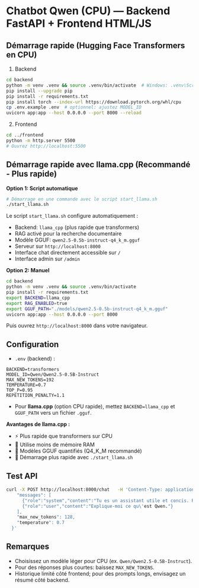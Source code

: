 # Chatbot Qwen (CPU) — Backend FastAPI + Frontend HTML/JS

## Démarrage rapide (Hugging Face Transformers en CPU)

1) Backend
```bash
cd backend
python -m venv .venv && source .venv/bin/activate  # Windows: .venv\Scripts\activate
pip install --upgrade pip
pip install -r requirements.txt
pip install torch --index-url https://download.pytorch.org/whl/cpu
cp .env.example .env  # optionnel: ajustez MODEL_ID
uvicorn app:app --host 0.0.0.0 --port 8000 --reload
```

2) Frontend
```bash
cd ../frontend
python -m http.server 5500
# Ouvrez http://localhost:5500
```

## Démarrage rapide avec llama.cpp (Recommandé - Plus rapide)

**Option 1: Script automatique**
```bash
# Démarrage en une commande avec le script start_llama.sh
./start_llama.sh
```

Le script `start_llama.sh` configure automatiquement :
- Backend: `llama_cpp` (plus rapide que transformers)
- RAG activé pour la recherche documentaire
- Modèle GGUF: `qwen2.5-0.5b-instruct-q4_k_m.gguf`
- Serveur sur `http://localhost:8000`
- Interface chat directement accessible sur `/`
- Interface admin sur `/admin`

**Option 2: Manuel**
```bash
cd backend
python -m venv .venv && source .venv/bin/activate
pip install -r requirements.txt
export BACKEND=llama_cpp
export RAG_ENABLED=true
export GGUF_PATH="./models/qwen2.5-0.5b-instruct-q4_k_m.gguf"
uvicorn app:app --host 0.0.0.0 --port 8000
```

Puis ouvrez `http://localhost:8000` dans votre navigateur.

## Configuration
- `.env` (backend) :
```
BACKEND=transformers
MODEL_ID=Qwen/Qwen2.5-0.5B-Instruct
MAX_NEW_TOKENS=192
TEMPERATURE=0.7
TOP_P=0.95
REPETITION_PENALTY=1.1
```
- Pour **llama.cpp** (option CPU rapide), mettez `BACKEND=llama_cpp` et `GGUF_PATH` vers un fichier `.gguf`.

**Avantages de llama.cpp :**
- ⚡ Plus rapide que transformers sur CPU
- 💾 Utilise moins de mémoire RAM
- 🔧 Modèles GGUF quantifiés (Q4_K_M recommandé)
- 🚀 Démarrage plus rapide avec `./start_llama.sh`

## Test API
```bash
curl -X POST http://localhost:8000/chat   -H 'Content-Type: application/json'   -d '{
    "messages": [
      {"role":"system","content":"Tu es un assistant utile et concis. Réponds en français."},
      {"role":"user","content":"Explique-moi ce qu\'est Qwen."}
    ],
    "max_new_tokens": 128,
    "temperature": 0.7
  }'
```

## Remarques
- Choisissez un modèle léger pour CPU (ex. `Qwen/Qwen2.5-0.5B-Instruct`). 
- Pour des réponses plus courtes: baissez `MAX_NEW_TOKENS`. 
- Historique limité côté frontend; pour des prompts longs, envisagez un résumé côté backend.
